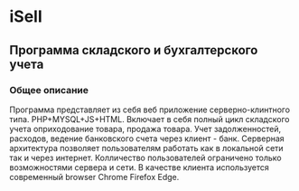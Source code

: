 # iSell
## Программа складского и бухгалтерского учета
### Общее описание
Программа представляет из себя веб приложение серверно-клинтного типа. PHP+MYSQL+JS+HTML. Включает в себя полный цикл складского учета
оприходование товара, продажа товара. Учет задолженностей, расходов, ведение банковского счета через клиент - банк. 
Серверная архитектура позволяет пользователям работать как в локальной сети так и через интернет. Колличество пользователей ограничено
только возможностями сервера и сети. В качестве клиента используется современный browser Chrome Firefox Edge.
